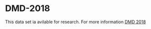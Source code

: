 # DMD-2018

This data set ia avilable for research. For more information <a href ="https://vinayakumarr.github.io/AmritaDGA/">DMD 2018
